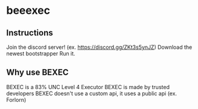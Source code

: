 # beeexec
## Instructions
Join the discord server! (ex. https://discord.gg/ZKt3s5ynJZ)
Download the newest bootstrapper
Run it.

## Why use BEXEC
BEXEC is a 83% UNC Level 4 Executor
BEXEC is made by trusted developers
BEXEC doesn't use a custom api, it uses a public api (ex. Forlorn)
